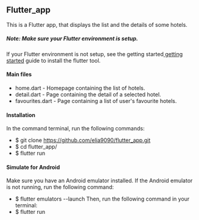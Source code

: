 ## Flutter_app

This is a Flutter app, that displays the list and the details of some hotels.

##### Note: Make sure your Flutter environment is setup.

If your Flutter environment is not setup, see the getting started[ getting started](https://flutter.dev/docs/get-started/install " getting started") guide to install the flutter tool.

#### Main files

- home.dart - Homepage containing the list of hotels.
- detail.dart - Page containing the detail of a selected hotel.
- favourites.dart - Page containing a list of user's favourite hotels.

#### Installation 
In the command terminal, run the following commands:
- $ git clone https://github.com/elia9090/flutter_app.git 
- $ cd flutter_app/ 
- $ flutter run

#### Simulate for Android 
Make sure you have an Android emulator installed.
If the Android emulator is not running, run the following command:
- $ flutter emulators --launch <emulator id>
Then, run the following command in your terminal:
- $ flutter run

